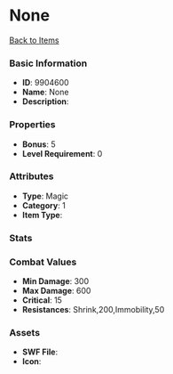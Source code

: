 # None



[Back to Items](../items.md)

### Basic Information

- **ID**: 9904600
- **Name**: None
- **Description**: 

### Properties

- **Bonus**: 5
- **Level Requirement**: 0

### Attributes

- **Type**: Magic
- **Category**: 1
- **Item Type**: 

### Stats


### Combat Values

- **Min Damage**: 300
- **Max Damage**: 600
- **Critical**: 15
- **Resistances**: Shrink,200,Immobility,50

### Assets

- **SWF File**: 
- **Icon**: 

